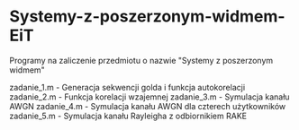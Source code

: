 # Systemy-z-poszerzonym-widmem-EiT
Programy na zaliczenie przedmiotu o nazwie "Systemy z poszerzonym widmem"


zadanie_1.m - Generacja sekwencji golda i funkcja autokorelacji
zadanie_2.m - Funkcja korelacji wzajemnej
zadanie_3.m - Symulacja kanału AWGN
zadanie_4.m - Symulacja kanału AWGN dla czterech użytkowników
zadanie_5.m - Symulacja kanału Rayleigha z odbiornikiem RAKE 
